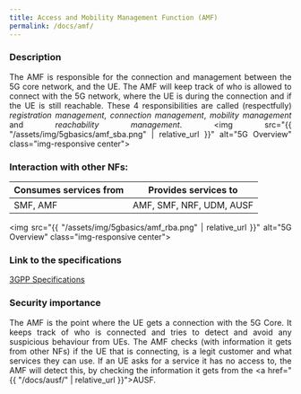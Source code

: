```yaml
---
title: Access and Mobility Management Function (AMF)
permalink: /docs/amf/
---
```

<style>body {text-align: justify}</style>

### Description
The AMF is responsible for the connection and management between the 5G core network, and the UE. The AMF will keep track of who is allowed to connect with the 5G network, where the UE is during the connection and if the UE is still reachable. These 4 responsibilities are called (respectfully) *registration management*, *connection management*, *mobility management* and *reachability management*.
<img src="{{ "/assets/img/5gbasics/amf_sba.png" | relative_url }}" alt="5G Overview" class="img-responsive center">

### Interaction with other NFs:

| Consumes services from    | Provides services to      | 
| -------------             |-------------              |
| SMF, AMF                  | AMF, SMF, NRF, UDM, AUSF  |

<img src="{{ "/assets/img/5gbasics/amf_rba.png" | relative_url }}" alt="5G Overview" class="img-responsive center">

### Link to the specifications
<a href="https://www.etsi.org/deliver/etsi_ts/129500_129599/129518/17.07.00_60/ts_129518v170700p.pdf">3GPP Specifications</a>

### Security importance
The AMF is the point where the UE gets a connection with the 5G Core. It keeps track of who is connected and tries to detect and avoid any suspicious behaviour from UEs. The AMF checks (with information it gets from other NFs) if the UE that is connecting, is a legit customer and what services they can use. If an UE asks for a service it has no access to, the AMF will detect this, by checking the information it gets from the <a href="{{ "/docs/ausf/" | relative_url }}">AUSF</a>.
